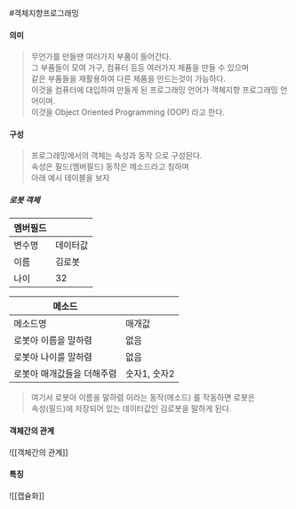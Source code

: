 #객체지향프로그래밍
#### 의미
> 무언가를 만들땐 여러가지 부품이 들어간다.  
> 그 부품들이 모여 가구, 컴퓨터 등등 여러가지 제품을 만들 수 있으며  
> 같은 부품들을 재활용하여 다른 제품을 만드는것이 가능하다.  
> 이것을 컴퓨터에 대입하여 만들게 된 프로그래밍 언어가 객체지향 프로그래밍 언어이며.  
> 이것을 Object Oriented Programming (OOP) 라고 한다.

#### 구성
> 프로그래밍에서의 객체는 속성과 동작 으로 구성된다.  
> 속성은 필드(멤버필드) 동작은 메소드라고 칭하며  
> 아래 예시 테이블을 보자

##### 로봇 객체

|멤버필드| |
|---|---|
|변수명|데이터값|
|이름|김로봇|
|나이|32|

|메소드| |
|---|---|
|메소드명|매개값|
|로봇아 이름을 말하렴| 없음 |
|로봇아 나이를 말하렴| 없음 |
|로봇아 매개값들을 더해주렴| 숫자1, 숫자2 |

> 여기서 로봇아 이름을 말하렴 이라는 동작(메소드) 를 작동하면 로봇은  
> 속성(필드)에 저장되어 있는 데이터값인 김로봇을 말하게 된다.  


#### 객체간의 관계
![[객체간의 관계]]



#### 특징
![[캡슐화]]
